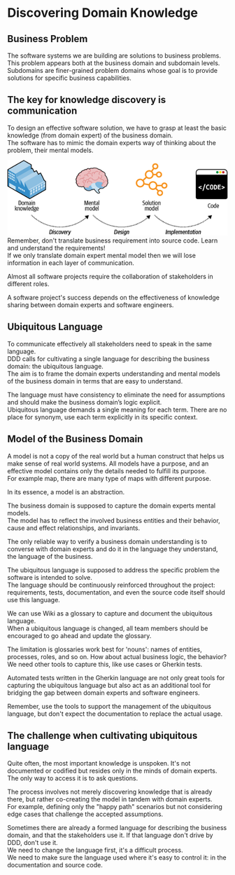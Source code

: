 # Discovering Domain Knowledge

## Business Problem

The software systems we are building are solutions to business problems. This problem appears both at the business domain and subdomain levels.  
Subdomains are finer-grained problem domains whose goal is to provide solutions for specific business capabilities.

## The key for knowledge discovery is communication

To design an effective software solution, we have to grasp at least the basic knowledge (from domain expert) of the business domain.  
The software has to mimic the domain experts way of thinking about the problem, their mental models.

![knowledge dicovery](https://github.com/bluething/learnddd/blob/main/images/knowledgedicovery.png?raw=true)
Remember, don't translate business requirement into source code. Learn and understand the requirements!  
If we only translate domain expert mental model then we will lose information in each layer of communication.

Almost all software projects require the collaboration of stakeholders in different roles.

A software project's success depends on the effectiveness of knowledge sharing between domain experts and software engineers.

## Ubiquitous Language

To communicate effectively all stakeholders need to speak in the same language.  
DDD calls for cultivating a single language for describing the business domain: the ubiquitous language.  
The aim is to frame the domain experts understanding and mental models of the business domain in terms that are easy to understand.

The language must have consistency to eliminate the need for assumptions and should make the business domain’s logic explicit.  
Ubiquitous language demands a single meaning for each term. There are no place for synonym, use each term explicitly in its specific context.

## Model of the Business Domain

A model is not a copy of the real world but a human construct that helps us make sense of real world systems. All models have a purpose, and an effective model contains only the details needed to fulfill its purpose.  
For example map, there are many type of maps with different purpose.

In its essence, a model is an abstraction.

The business domain is supposed to capture the domain experts mental models.  
The model has to reflect the involved business entities and their behavior, cause and effect relationships, and invariants.

The only reliable way to verify a business domain understanding is to converse with domain experts and do it in the language they understand, the language of the business.

The ubiquitous language is supposed to address the specific problem the software is intended to solve.  
The language should be continuously reinforced throughout the project: requirements, tests, documentation, and even the source code itself should use this language.

We can use Wiki as a glossary to capture and document the ubiquitous language.  
When a ubiquitous language is changed, all team members should be encouraged to go ahead and update the glossary.

The limitation is glossaries work best for 'nouns': names of entities, processes, roles, and so on. How about actual business logic, the behavior?  
We need other tools to capture this, like use cases or Gherkin tests.

Automated tests written in the Gherkin language are not only great tools for capturing the ubiquitous language but also act as an additional tool for bridging the gap between domain experts and software engineers.

Remember, use the tools to support the management of the ubiquitous language, but don't expect the documentation to replace the actual usage.

## The challenge when cultivating ubiquitous language

Quite often, the most important knowledge is unspoken. It's not documented or codified but resides only in the minds of domain experts.  
The only way to access it is to ask questions.

The process involves not merely discovering knowledge that is already there, but rather co-creating the model in tandem with domain experts.  
For example, defining only the "happy path" scenarios but not considering edge cases that challenge the accepted assumptions.

Sometimes there are already a formed language for describing the business domain, and that the stakeholders use it. If that language don't drive by DDD, don't use it.  
We need to change the language first, it's a difficult process.  
We need to make sure the language used where it's easy to control it: in the documentation and source code.
